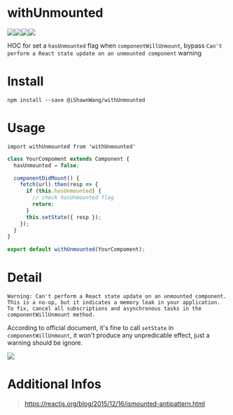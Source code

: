 # withUnmounted

![](https://img.shields.io/npm/v/@ishawnwang/withunmounted.svg)![](https://img.shields.io/david/iShawnWang/withUnmounted.svg)![](https://img.shields.io/bundlephobia/minzip/@ishawnwang/withunmounted.svg)![](https://img.shields.io/npm/l/@ishawnwang/withunmounted.svg)



HOC for set a `hasUnmounted` flag when `componentWillUnmount`, bypass `Can't perform a React state update on an unmounted component` warning

# Install

`npm install --save @iShawnWang/withUnmounted`

# Usage

`import withUnmounted from 'withUnmounted'`

```javascript
class YourCompoment extends Component {
  hasUnmounted = false;

  componentDidMount() {
    fetch(url).then(resp => {
      if (this.hasUnmounted) {
        // check hasUnmounted flag
        return;
      }
      this.setState({ resp });
    });
  }
}

export default withUnmounted(YourCompoment);
```

# Detail

`Warning: Can't perform a React state update on an unmounted component. This is a no-op, but it indicates a memory leak in your application. To fix, cancel all subscriptions and asynchronous tasks in the componentWillUnmount method.`

According to official document, it's fine to call `setState` in `componentWillUnmount`, it won't produce any unpredicable effect, just a warning should be ignore.

![](https://ws1.sinaimg.cn/large/006tNc79gy1g01bg2otrij31f60nigv4.jpg)

# Additional Infos

> https://reactjs.org/blog/2015/12/16/ismounted-antipattern.html
